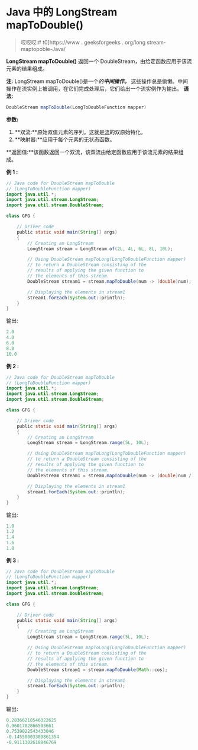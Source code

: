 # Java 中的 LongStream mapToDouble()

> 哎哎哎:# t0]https://www . geeksforgeeks . org/long stream-maptopoble-Java/

**LongStream mapToDouble()** 返回一个 DoubleStream，由给定函数应用于该流元素的结果组成。

**注:** LongStream mapToDouble()是一个*的**中间操作。*** 这些操作总是偷懒。中间操作在流实例上被调用，在它们完成处理后，它们给出一个流实例作为输出。
**语法:**

```java
DoubleStream mapToDouble(LongToDoubleFunction mapper)

```

**参数:**

1.  **双流:**原始双值元素的序列。这就是[流](https://www.geeksforgeeks.org/stream-in-java/)的双原始特化。
2.  **映射器:**应用于每个元素的无状态函数。

**返回值:**该函数返回一个双流，该双流由给定函数应用于该流元素的结果组成。

**例 1 :**

```java
// Java code for DoubleStream mapToDouble
// (LongToDoubleFunction mapper)
import java.util.*;
import java.util.stream.LongStream;
import java.util.stream.DoubleStream;

class GFG {

    // Driver code
    public static void main(String[] args)
    {
        // Creating an LongStream
        LongStream stream = LongStream.of(2L, 4L, 6L, 8L, 10L);

        // Using DoubleStream mapToLong(LongToDoubleFunction mapper)
        // to return a DoubleStream consisting of the
        // results of applying the given function to
        // the elements of this stream.
        DoubleStream stream1 = stream.mapToDouble(num -> (double)num);

        // Displaying the elements in stream1
        stream1.forEach(System.out::println);
    }
}
```

输出:

```java
2.0
4.0
6.0
8.0
10.0

```

**例 2 :**

```java
// Java code for DoubleStream mapToDouble
// (LongToDoubleFunction mapper)
import java.util.*;
import java.util.stream.LongStream;
import java.util.stream.DoubleStream;

class GFG {

    // Driver code
    public static void main(String[] args)
    {
        // Creating an LongStream
        LongStream stream = LongStream.range(5L, 10L);

        // Using DoubleStream mapToLong(LongToDoubleFunction mapper)
        // to return a DoubleStream consisting of the
        // results of applying the given function to
        // the elements of this stream.
        DoubleStream stream1 = stream.mapToDouble(num -> (double)num / 5);

        // Displaying the elements in stream1
        stream1.forEach(System.out::println);
    }
}
```

输出:

```java
1.0
1.2
1.4
1.6
1.8

```

**例 3 :**

```java
// Java code for DoubleStream mapToDouble
// (LongToDoubleFunction mapper)
import java.util.*;
import java.util.stream.LongStream;
import java.util.stream.DoubleStream;

class GFG {

    // Driver code
    public static void main(String[] args)
    {
        // Creating an LongStream
        LongStream stream = LongStream.range(5L, 10L);

        // Using DoubleStream mapToLong(LongToDoubleFunction mapper)
        // to return a DoubleStream consisting of the
        // results of applying the given function to
        // the elements of this stream.
        DoubleStream stream1 = stream.mapToDouble(Math::cos);

        // Displaying the elements in stream1
        stream1.forEach(System.out::println);
    }
}
```

输出:

```java
0.28366218546322625
0.9601702866503661
0.7539022543433046
-0.14550003380861354
-0.9111302618846769

```